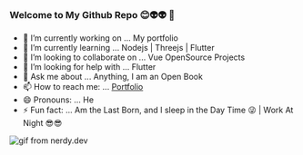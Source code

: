 ### Welcome to My Github Repo 😊👽👽 👋

  
- 🔭 I’m currently working on ... My portfolio
- 🌱 I’m currently learning ... Nodejs | Threejs | Flutter
- 👯 I’m looking to collaborate on ... Vue OpenSource Projects
- 🤔 I’m looking for help with ... Flutter
- 💬 Ask me about ... Anything, I am an Open Book
- 📫 How to reach me: ... [Portfolio](http://my-portfolio-29d3f.web.app/)
- 😄 Pronouns: ... He
- ⚡ Fun fact: ... Am the Last Born, and I sleep in the Day Time 😜 | Work At Night 😎😎

![gif from nerdy.dev](https://awesomelytechie.com/wp-content/uploads/2014/07/Typing.gif)
